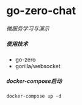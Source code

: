 # go-zero-chat

_微服务学习与演示_

##### 使用技术
- go-zero
- gorilla/websocket

##### docker-compose启动

```shell
docker-compose up -d
```